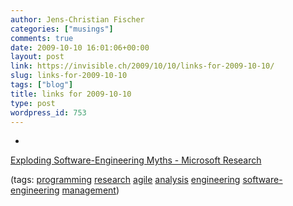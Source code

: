 ```yaml
---
author: Jens-Christian Fischer
categories: ["musings"]
comments: true
date: 2009-10-10 16:01:06+00:00
layout: post
link: https://invisible.ch/2009/10/10/links-for-2009-10-10/
slug: links-for-2009-10-10
tags: ["blog"]
title: links for 2009-10-10
type: post
wordpress_id: 753
---
```


  * 
                

[Exploding Software-Engineering Myths - Microsoft Research](https://research.microsoft.com/en-us/news/features/nagappan-100609.aspx)


                
                

(tags: [programming](https://delicious.com/jaycee/programming) [research](https://delicious.com/jaycee/research) [agile](https://delicious.com/jaycee/agile) [analysis](https://delicious.com/jaycee/analysis) [engineering](https://delicious.com/jaycee/engineering) [software-engineering](https://delicious.com/jaycee/software-engineering) [management](https://delicious.com/jaycee/management))


            
